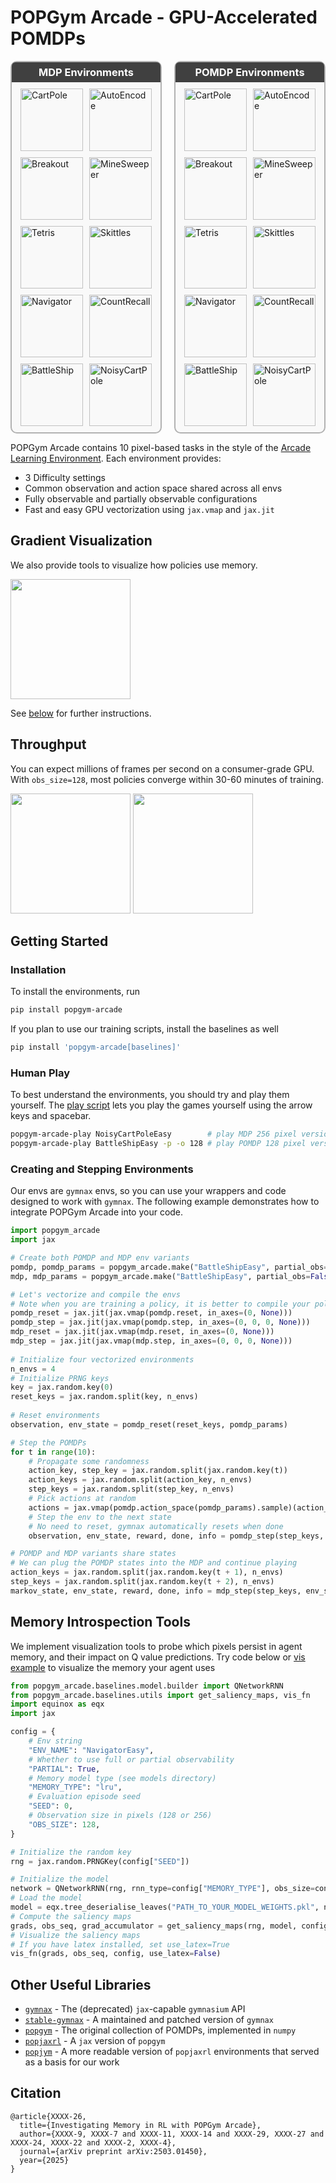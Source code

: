 # POPGym Arcade - GPU-Accelerated POMDPs 

<div style="display: flex; gap: 20px; justify-content: center;">

  <div style="flex: 1; border: 2px solid #b2b2b2; border-radius: 10px; padding: 10px; background-color: #f9f9f9;">
    <h3 style="
    text-align: center;
    background-color: #404040;
    color: white;
    border-radius: 6px 6px 0 0;
    padding: 6px;
    margin: -10px -10px 10px -10px;
    ">
    MDP Environments
    </h3>
    <div style="display: flex; flex-wrap: wrap; gap: 10px; justify-content: center;">
      <img src="imgs/cartpole_f.gif" alt="CartPole" style="width: 100px; height: 100px;">
      <img src="imgs/autoencode_f.gif" alt="AutoEncode" style="width: 100px; height: 100px;">
      <img src="imgs/breakout_f.gif" alt="Breakout" style="width: 100px; height: 100px;">
      <img src="imgs/minesweeper_f.gif" alt="MineSweeper" style="width: 100px; height: 100px;">
      <img src="imgs/tetris_f.gif" alt="Tetris" style="width: 100px; height: 100px;">
      <img src="imgs/skittles_f.gif" alt="Skittles" style="width: 100px; height: 100px;">
      <img src="imgs/navigator_f.gif" alt="Navigator" style="width: 100px; height: 100px;">
      <img src="imgs/countrecall_f.gif" alt="CountRecall" style="width: 100px; height: 100px;">
      <img src="imgs/battleship_f.gif" alt="BattleShip" style="width: 100px; height: 100px;">
      <img src="imgs/ncartpole_f.gif" alt="NoisyCartPole" style="width: 100px; height: 100px;">
    </div>
  </div>

  <div style="flex: 1; border: 2px solid #b2b2b2; border-radius: 10px; padding: 10px; background-color: #f9f9f9;">
    <h3 style="
    text-align: center;
    background-color: #404040;
    color: white;
    border-radius: 6px 6px 0 0;
    padding: 6px;
    margin: -10px -10px 10px -10px;
    ">
    POMDP Environments
    </h3>
    <div style="display: flex; flex-wrap: wrap; gap: 10px; justify-content: center;">
      <img src="imgs/cartpole_p.gif" alt="CartPole" style="width: 100px; height: 100px;">
      <img src="imgs/autoencode_p.gif" alt="AutoEncode" style="width: 100px; height: 100px;">
      <img src="imgs/breakout_p.gif" alt="Breakout" style="width: 100px; height: 100px;">
      <img src="imgs/minesweeper_p.gif" alt="MineSweeper" style="width: 100px; height: 100px;">
      <img src="imgs/tetris_p.gif" alt="Tetris" style="width: 100px; height: 100px;">
      <img src="imgs/skittles_p.gif" alt="Skittles" style="width: 100px; height: 100px;">
      <img src="imgs/navigator_p.gif" alt="Navigator" style="width: 100px; height: 100px;">
      <img src="imgs/countrecall_p.gif" alt="CountRecall" style="width: 100px; height: 100px;">
      <img src="imgs/battleship_p.gif" alt="BattleShip" style="width: 100px; height: 100px;">
      <img src="imgs/ncartpole_p.gif" alt="NoisyCartPole" style="width: 100px; height: 100px;">
    </div>
  </div>

</div>

POPGym Arcade contains 10 pixel-based tasks in the style of the [Arcade Learning Environment](https://github.com/Farama-Foundation/Arcade-Learning-Environment). Each environment provides:
- 3 Difficulty settings
- Common observation and action space shared across all envs
- Fully observable and partially observable configurations
- Fast and easy GPU vectorization using `jax.vmap` and `jax.jit`

## Gradient Visualization
We also provide tools to visualize how policies use memory. 

<img src="imgs/grads_example.png" height="192" />

See [below](#Memory-Introspection-Tools) for further instructions.

## Throughput
You can expect millions of frames per second on a consumer-grade GPU. With `obs_size=128`, most policies converge within 30-60 minutes of training. 

<img src="imgs/fps.png" height="192" />  
<img src="imgs/wandb.png" height="192" /> 

## Getting Started


### Installation 

To install the environments, run

```bash
pip install popgym-arcade
```
If you plan to use our training scripts, install the baselines as well

```bash
pip install 'popgym-arcade[baselines]'
```

### Human Play
To best understand the environments, you should try and play them yourself. The [play script](popgym_arcade/play.py) lets you play the games yourself using the arrow keys and spacebar.

```bash
popgym-arcade-play NoisyCartPoleEasy        # play MDP 256 pixel version
popgym-arcade-play BattleShipEasy -p -o 128 # play POMDP 128 pixel version
```

### Creating and Stepping Environments
Our envs are `gymnax` envs, so you can use your wrappers and code designed to work with `gymnax`. The following example demonstrates how to integrate POPGym Arcade into your code. 

```python
import popgym_arcade
import jax

# Create both POMDP and MDP env variants
pomdp, pomdp_params = popgym_arcade.make("BattleShipEasy", partial_obs=True)
mdp, mdp_params = popgym_arcade.make("BattleShipEasy", partial_obs=False)

# Let's vectorize and compile the envs
# Note when you are training a policy, it is better to compile your policy_update rather than the env_step
pomdp_reset = jax.jit(jax.vmap(pomdp.reset, in_axes=(0, None)))
pomdp_step = jax.jit(jax.vmap(pomdp.step, in_axes=(0, 0, 0, None)))
mdp_reset = jax.jit(jax.vmap(mdp.reset, in_axes=(0, None)))
mdp_step = jax.jit(jax.vmap(mdp.step, in_axes=(0, 0, 0, None)))
    
# Initialize four vectorized environments
n_envs = 4
# Initialize PRNG keys
key = jax.random.key(0)
reset_keys = jax.random.split(key, n_envs)
    
# Reset environments
observation, env_state = pomdp_reset(reset_keys, pomdp_params)

# Step the POMDPs
for t in range(10):
    # Propagate some randomness
    action_key, step_key = jax.random.split(jax.random.key(t))
    action_keys = jax.random.split(action_key, n_envs)
    step_keys = jax.random.split(step_key, n_envs)
    # Pick actions at random
    actions = jax.vmap(pomdp.action_space(pomdp_params).sample)(action_keys)
    # Step the env to the next state
    # No need to reset, gymnax automatically resets when done
    observation, env_state, reward, done, info = pomdp_step(step_keys, env_state, actions, pomdp_params)

# POMDP and MDP variants share states
# We can plug the POMDP states into the MDP and continue playing 
action_keys = jax.random.split(jax.random.key(t + 1), n_envs)
step_keys = jax.random.split(jax.random.key(t + 2), n_envs)
markov_state, env_state, reward, done, info = mdp_step(step_keys, env_state, actions, mdp_params)
```

## Memory Introspection Tools 
We implement visualization tools to probe which pixels persist in agent memory, and their
impact on Q value predictions. Try code below or [vis example](plotting/plot_grads.ipynb) to visualize the memory your agent uses

```python
from popgym_arcade.baselines.model.builder import QNetworkRNN
from popgym_arcade.baselines.utils import get_saliency_maps, vis_fn
import equinox as eqx
import jax

config = {
    # Env string
    "ENV_NAME": "NavigatorEasy",
    # Whether to use full or partial observability
    "PARTIAL": True,
    # Memory model type (see models directory)
    "MEMORY_TYPE": "lru",
    # Evaluation episode seed
    "SEED": 0,
    # Observation size in pixels (128 or 256)
    "OBS_SIZE": 128,
}

# Initialize the random key
rng = jax.random.PRNGKey(config["SEED"])

# Initialize the model
network = QNetworkRNN(rng, rnn_type=config["MEMORY_TYPE"], obs_size=config["OBS_SIZE"])
# Load the model
model = eqx.tree_deserialise_leaves("PATH_TO_YOUR_MODEL_WEIGHTS.pkl", network)
# Compute the saliency maps
grads, obs_seq, grad_accumulator = get_saliency_maps(rng, model, config)
# Visualize the saliency maps
# If you have latex installed, set use_latex=True
vis_fn(grads, obs_seq, config, use_latex=False)
```

## Other Useful Libraries
- [`gymnax`](https://github.com/RobertTLange/gymnax) - The (deprecated) `jax`-capable `gymnasium` API
- [`stable-gymnax`](https://github.com/smorad/stable-gymnax) - A maintained and patched version of `gymnax`
- [`popgym`](https://github.com/proroklab/popgym) - The original collection of POMDPs, implemented in `numpy`
- [`popjaxrl`](https://github.com/luchris429/popjaxrl) - A `jax` version of `popgym`
- [`popjym`](https://github.com/EdanToledo/popjym) - A more readable version of `popjaxrl` environments that served as a basis for our work

## Citation
```
@article{XXXX-26,
  title={Investigating Memory in RL with POPGym Arcade},
  author={XXXX-9, XXXX-7 and XXXX-11, XXXX-14 and XXXX-29, XXXX-27 and XXXX-24, XXXX-22 and XXXX-2, XXXX-4},
  journal={arXiv preprint arXiv:2503.01450},
  year={2025}
}
```
